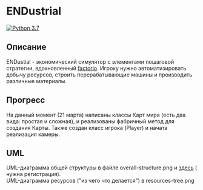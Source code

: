 # ENDustrial

[![Python 3.7](https://img.shields.io/badge/python-3.7-blue.svg)](https://www.python.org/downloads/release/python-370/)

## Описание

ENDustial - экономический симулятор с элементами пошаговой стратегии,
вдохновленный [factorio](https://www.factorio.com/). Игроку нужно автоматизировать добычу ресурсов, строить
перерабатывающие машины и производить различные материалы.

## Прогресс

На данный момент (21 марта) написаны классы Карт мира (есть два вида: простая и сложная), и реализованы фабричный метод
для создания Карты. Также создан класс игрока (Player) и начата реализация камеры.

## UML

UML-диаграмма общей структуры в файле overall-structure.png и [здесь](https://app.creately.com/diagram/gmXmNSb8s2E/) (
нужна регистрация).  
UML-диаграмма ресурсов ("из чего что делается") в resources-tree.png    
